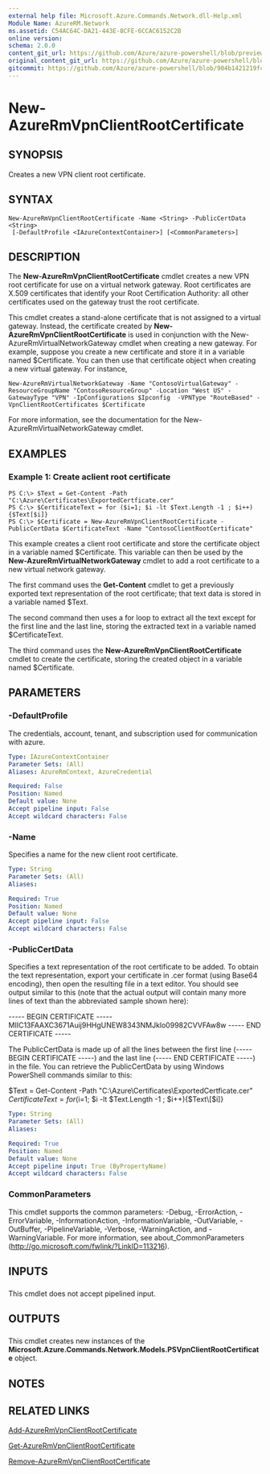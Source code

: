 ```yaml
---
external help file: Microsoft.Azure.Commands.Network.dll-Help.xml
Module Name: AzureRM.Network
ms.assetid: C54AC64C-DA21-443E-8CFE-6CCAC6152C2B
online version:
schema: 2.0.0
content_git_url: https://github.com/Azure/azure-powershell/blob/preview/src/ResourceManager/Network/Commands.Network/help/New-AzureRmVpnClientRootCertificate.md
original_content_git_url: https://github.com/Azure/azure-powershell/blob/preview/src/ResourceManager/Network/Commands.Network/help/New-AzureRmVpnClientRootCertificate.md
gitcommit: https://github.com/Azure/azure-powershell/blob/904b1421219fc34591976d376360f37a8a28fa9a
---
```


# New-AzureRmVpnClientRootCertificate

## SYNOPSIS
Creates a new VPN client root certificate.

## SYNTAX

```
New-AzureRmVpnClientRootCertificate -Name <String> -PublicCertData <String>
 [-DefaultProfile <IAzureContextContainer>] [<CommonParameters>]
```

## DESCRIPTION
The **New-AzureRmVpnClientRootCertificate** cmdlet creates a new VPN root certificate for use on a virtual network gateway.
Root certificates are X.509 certificates that identify your Root Certification Authority: all other certificates used on the gateway trust the root certificate.

This cmdlet creates a stand-alone certificate that is not assigned to a virtual gateway.
Instead, the certificate created by **New-AzureRmVpnClientRootCertificate** is used in conjunction with the New-AzureRmVirtualNetworkGateway cmdlet when creating a new gateway.
For example, suppose you create a new certificate and store it in a variable named $Certificate.
You can then use that certificate object when creating a new virtual gateway.
For instance,

`New-AzureRmVirtualNetworkGateway -Name "ContosoVirtualGateway" -ResourceGroupName "ContosoResourceGroup" -Location "West US" -GatewayType "VPN" -IpConfigurations $Ipconfig  -VPNType "RouteBased" -VpnClientRootCertificates $Certificate`

For more information, see the documentation for the New-AzureRmVirtualNetworkGateway cmdlet.

## EXAMPLES

### Example 1: Create aclient root certificate
```
PS C:\> $Text = Get-Content -Path "C:\Azure\Certificates\ExportedCertficate.cer"
PS C:\> $CertificateText = for ($i=1; $i -lt $Text.Length -1 ; $i++){$Text[$i]}
PS C:\> $Certificate = New-AzureRmVpnClientRootCertificate -PublicCertData $CertificateText -Name "ContosoClientRootCertificate"
```

This example creates a client root certificate and store the certificate object in a variable named $Certificate.
This variable can then be used by the **New-AzureRmVirtualNetworkGateway** cmdlet to add a root certificate to a new virtual network gateway.

The first command uses the **Get-Content** cmdlet to get a previously exported text representation of the root certificate; that text data is stored in a variable named $Text.

The second command then uses a for loop to extract all the text except for the first line and the last line, storing the extracted text in a variable named $CertificateText.

The third command uses the **New-AzureRmVpnClientRootCertificate** cmdlet to create the certificate, storing the created object in a variable named $Certificate.

## PARAMETERS

### -DefaultProfile
The credentials, account, tenant, and subscription used for communication with azure.

```yaml
Type: IAzureContextContainer
Parameter Sets: (All)
Aliases: AzureRmContext, AzureCredential

Required: False
Position: Named
Default value: None
Accept pipeline input: False
Accept wildcard characters: False
```

### -Name
Specifies a name for the new client root certificate.

```yaml
Type: String
Parameter Sets: (All)
Aliases: 

Required: True
Position: Named
Default value: None
Accept pipeline input: False
Accept wildcard characters: False
```

### -PublicCertData
Specifies a text representation of the root certificate to be added.
To obtain the text representation, export your certificate in .cer format (using Base64 encoding), then open the resulting file in a text editor.
You should see output similar to this (note that the actual output will contain many more lines of text than the abbreviated sample shown here):

----- BEGIN CERTIFICATE -----
MIIC13FAAXC3671Auij9HHgUNEW8343NMJklo09982CVVFAw8w
----- END CERTIFICATE -----

The PublicCertData is made up of all the lines between the first line (----- BEGIN CERTIFICATE -----) and the last line (----- END CERTIFICATE -----) in the file.
You can retrieve the PublicCertData by using Windows PowerShell commands similar to this:

$Text = Get-Content -Path "C:\Azure\Certificates\ExportedCertficate.cer"
$CertificateText = for ($i=1; $i -lt $Text.Length -1 ; $i++){$Text\[$i\]}

```yaml
Type: String
Parameter Sets: (All)
Aliases: 

Required: True
Position: Named
Default value: None
Accept pipeline input: True (ByPropertyName)
Accept wildcard characters: False
```

### CommonParameters
This cmdlet supports the common parameters: -Debug, -ErrorAction, -ErrorVariable, -InformationAction, -InformationVariable, -OutVariable, -OutBuffer, -PipelineVariable, -Verbose, -WarningAction, and -WarningVariable. For more information, see about_CommonParameters (http://go.microsoft.com/fwlink/?LinkID=113216).

## INPUTS

###  
This cmdlet does not accept pipelined input.

## OUTPUTS

###  
This cmdlet creates new instances of the **Microsoft.Azure.Commands.Network.Models.PSVpnClientRootCertificate** object.

## NOTES

## RELATED LINKS

[Add-AzureRmVpnClientRootCertificate](./Add-AzureRmVpnClientRootCertificate.md)

[Get-AzureRmVpnClientRootCertificate](./Get-AzureRmVpnClientRootCertificate.md)

[Remove-AzureRmVpnClientRootCertificate](./Remove-AzureRmVpnClientRootCertificate.md)


